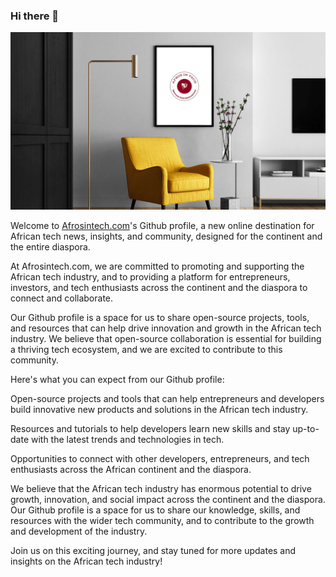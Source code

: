 ### Hi there 👋
![image](afros-in-tech-living-space-zoom-background.png)
<!--
**afrosintech/afrosintech** is a ✨ _special_ ✨ repository because its `README.md` (this file) appears on your GitHub profile.

Here are some ideas to get you started:

- 🔭 I’m currently working on ...
- 🌱 I’m currently learning ...
- 👯 I’m looking to collaborate on ...
- 🤔 I’m looking for help with ...
- 💬 Ask me about ...
- 📫 How to reach me: ...
- 😄 Pronouns: ...
- ⚡ Fun fact: ...
-->


Welcome to <a href="https://github.com/Murad9288" target="_blank">Afrosintech.com</a>'s Github profile, a new online destination for African tech news, insights, and community, designed for the continent and the entire diaspora.

At Afrosintech.com, we are committed to promoting and supporting the African tech industry, and to providing a platform for entrepreneurs, investors, and tech enthusiasts across the continent and the diaspora to connect and collaborate.

Our Github profile is a space for us to share open-source projects, tools, and resources that can help drive innovation and growth in the African tech industry. We believe that open-source collaboration is essential for building a thriving tech ecosystem, and we are excited to contribute to this community.

Here's what you can expect from our Github profile:

Open-source projects and tools that can help entrepreneurs and developers build innovative new products and solutions in the African tech industry.

Resources and tutorials to help developers learn new skills and stay up-to-date with the latest trends and technologies in tech.

Opportunities to connect with other developers, entrepreneurs, and tech enthusiasts across the African continent and the diaspora.

We believe that the African tech industry has enormous potential to drive growth, innovation, and social impact across the continent and the diaspora. Our Github profile is a space for us to share our knowledge, skills, and resources with the wider tech community, and to contribute to the growth and development of the industry.

Join us on this exciting journey, and stay tuned for more updates and insights on the African tech industry!
